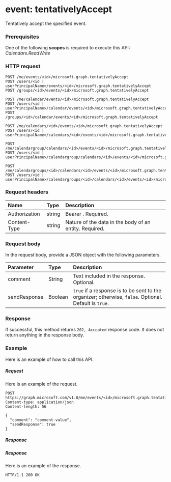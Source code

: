# event: tentativelyAccept

Tentatively accept the specified event.

### Prerequisites
One of the following **scopes** is required to execute this API:
*Calendars.ReadWrite*
### HTTP request
<!-- { "blockType": "ignored" } -->
```http
POST /me/events/<id>/microsoft.graph.tentativelyAccept
POST /users/<id | userPrincipalName>/events/<id>/microsoft.graph.tentativelyAccept
POST /groups/<id>/events/<id>/microsoft.graph.tentativelyAccept

POST /me/calendar/events/<id>/microsoft.graph.tentativelyAccept
POST /users/<id | userPrincipalName>/calendar/events/<id>/microsoft.graph.tentativelyAccept
POST /groups/<id>/calendar/events/<id>/microsoft.graph.tentativelyAccept

POST /me/calendars/<id>/events/<id>/microsoft.graph.tentativelyAccept
POST /users/<id | userPrincipalName>/calendars/<id>/events/<id>/microsoft.graph.tentativelyAccept

POST /me/calendargroup/calendars/<id>/events/<id>/microsoft.graph.tentativelyAccept
POST /users/<id | userPrincipalName>/calendargroup/calendars/<id>/events/<id>/microsoft.graph.tentativelyAccept

POST /me/calendargroups/<id>/calendars/<id>/events/<id>/microsoft.graph.tentativelyAccept
POST /users/<id | userPrincipalName>/calendargroups/<id>/calendars/<id>/events/<id>/microsoft.graph.tentativelyAccept
```
### Request headers
| Name       | Type | Description|
|:---------------|:--------|:----------|
| Authorization  | string  | Bearer <token>. Required. |
| Content-Type | string  | Nature of the data in the body of an entity. Required. |

### Request body
In the request body, provide a JSON object with the following parameters.

| Parameter	   | Type	|Description|
|:---------------|:--------|:----------|
|comment|String|Text included in the response. Optional.|
|sendResponse|Boolean|`true` if a response is to be sent to the organizer; otherwise, `false`. Optional. Default is `true`.|

### Response
If successful, this method returns `202, Accepted` response code. It does not return anything in the response body.

### Example
Here is an example of how to call this API.
##### Request
Here is an example of the request.
<!-- {
  "blockType": "request",
  "name": "event_tentativelyaccept"
}-->
```http
POST https://graph.microsoft.com/v1.0/me/events/<id>/microsoft.graph.tentativelyAccept
Content-type: application/json
Content-length: 56

{
  "comment": "comment-value",
  "sendResponse": true
}
```

##### Response
##### Response
Here is an example of the response.
<!-- {
  "blockType": "response",
  "truncated": true
} -->
```http
HTTP/1.1 200 OK
```

<!-- uuid: 8fcb5dbc-d5aa-4681-8e31-b001d5168d79
2015-10-25 14:57:30 UTC -->
<!-- {
  "type": "#page.annotation",
  "description": "event: tentativelyAccept",
  "keywords": "",
  "section": "documentation",
  "tocPath": ""
}-->

